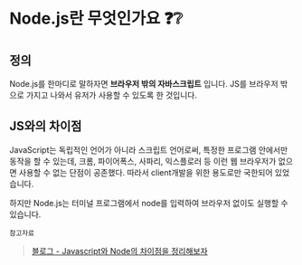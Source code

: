 # Node.js란 무엇인가요 ❓❔

## 정의
Node.js를 한마디로 말하자면 **브라우저 밖의 자바스크립트** 입니다.
JS를 브라우저 밖으로 가지고 나와서 유저가 사용할 수 있도록 한 것입니다.

## JS와의 차이점

JavaScript는 독립적인 언어가 아니라 스크립트 언어로써, 특정한 프로그램 안에서만 동작을 할 수 있는데, 크롬, 파이어폭스, 사파리, 익스플로러 등 이런 웹 브라우저가 없으면 사용할 수 없는 단점이 공존했다. 따라서 client개발을 위한 용도로만 국한되어 있었습니다.

하지만 Node.js는 터미널 프로그램에서 node를 입력하여 브라우저 없이도 실행할 수 있습니다.

`참고자료`
> [블로그 - Javascript와 Node의 차이점을 정리해보자](https://hazel-developer.tistory.com/152)
